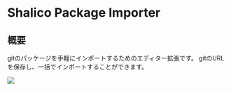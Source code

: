 ﻿# Shalico Package Importer

## 概要
gitのパッケージを手軽にインポートするためのエディター拡張です。
gitのURLを保存し、一括でインポートすることができます。

![](/Images/fpm.png)
